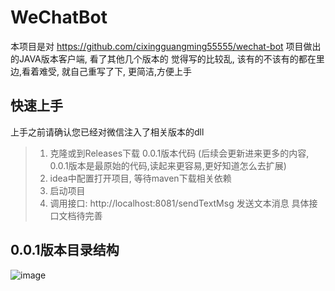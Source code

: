 # WeChatBot

本项目是对 https://github.com/cixingguangming55555/wechat-bot 项目做出的JAVA版本客户端, 看了其他几个版本的 觉得写的比较乱, 该有的不该有的都在里边,看着难受, 就自己重写了下, 更简洁,方便上手

## 快速上手

上手之前请确认您已经对微信注入了相关版本的dll

> 1. 克隆或到Releases下载 0.0.1版本代码  (后续会更新进来更多的内容, 0.0.1版本是最原始的代码,读起来更容易,更好知道怎么去扩展)
> 2. idea中配置打开项目, 等待maven下载相关依赖
> 3. 启动项目
> 4. 调用接口: http://localhost:8081/sendTextMsg 发送文本消息 具体接口文档待完善



## 0.0.1版本目录结构

![image](https://user-images.githubusercontent.com/63728294/111729560-4c3fce80-88aa-11eb-97c6-2778b79fdf51.png)